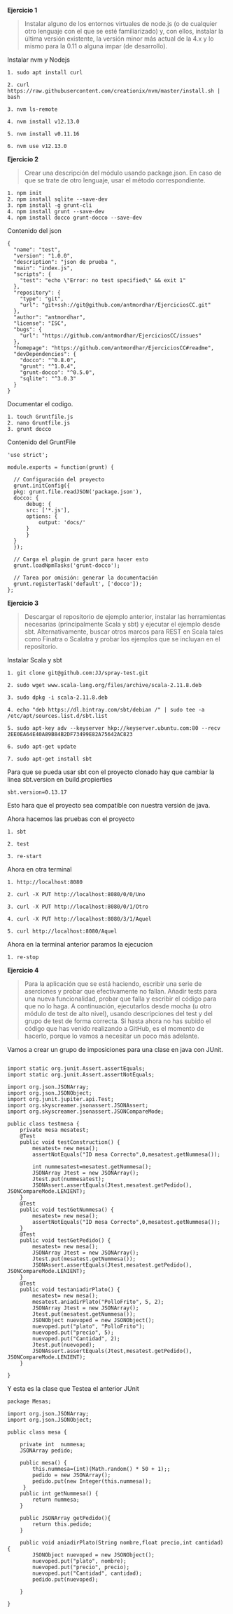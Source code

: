 **Ejercicio 1**
>Instalar alguno de los entornos virtuales de node.js (o de cualquier otro lenguaje con el que se esté familiarizado) y, con ellos, instalar la última versión existente, la versión minor más actual de la 4.x y lo mismo para la 0.11 o alguna impar (de desarrollo).

Instalar nvm y Nodejs
```
1. sudo apt install curl

2. curl https://raw.githubusercontent.com/creationix/nvm/master/install.sh | bash

3. nvm ls-remote

4. nvm install v12.13.0

5. nvm install v0.11.16

6. nvm use v12.13.0
```

**Ejercicio 2**
>Crear una descripción del módulo usando package.json. En caso de que se trate de otro lenguaje, usar el método correspondiente.

```
1. npm init
2. npm install sqlite --save-dev
3. npm install -g grunt-cli 
4. npm install grunt --save-dev
4. npm install docco grunt-docco --save-dev

```
Contenido del json
```
{
  "name": "test",
  "version": "1.0.0",
  "description": "json de prueba ",
  "main": "index.js",
  "scripts": {
    "test": "echo \"Error: no test specified\" && exit 1"
  },
  "repository": {
    "type": "git",
    "url": "git+ssh://git@github.com/antmordhar/EjerciciosCC.git"
  },
  "author": "antmordhar",
  "license": "ISC",
  "bugs": {
    "url": "https://github.com/antmordhar/EjerciciosCC/issues"
  },
  "homepage": "https://github.com/antmordhar/EjerciciosCC#readme",
  "devDependencies": {
    "docco": "^0.8.0",
    "grunt": "^1.0.4",
    "grunt-docco": "^0.5.0",
    "sqlite": "^3.0.3"
  }
}
```
Documentar el codigo.
```
1. touch Gruntfile.js
2. nano Gruntfile.js
3. grunt docco
```
Contenido del GruntFile
```
'use strict';

module.exports = function(grunt) {

  // Configuración del proyecto
  grunt.initConfig({
  pkg: grunt.file.readJSON('package.json'),
  docco: {
	  debug: {
	  src: ['*.js'],
	  options: {
		  output: 'docs/'
	  }
	  }
  }
  });

  // Carga el plugin de grunt para hacer esto
  grunt.loadNpmTasks('grunt-docco');

  // Tarea por omisión: generar la documentación
  grunt.registerTask('default', ['docco']);
};
```
**Ejercicio 3**
>Descargar el repositorio de ejemplo anterior, instalar las herramientas necesarias (principalmente Scala y sbt) y ejecutar el ejemplo desde sbt. Alternativamente, buscar otros marcos para REST en Scala tales como Finatra o Scalatra y probar los ejemplos que se incluyan en el repositorio.

Instalar Scala y sbt
```
1. git clone git@github.com:JJ/spray-test.git

2. sudo wget www.scala-lang.org/files/archive/scala-2.11.8.deb

3. sudo dpkg -i scala-2.11.8.deb

4. echo "deb https://dl.bintray.com/sbt/debian /" | sudo tee -a /etc/apt/sources.list.d/sbt.list

5. sudo apt-key adv --keyserver hkp://keyserver.ubuntu.com:80 --recv 2EE0EA64E40A89B84B2DF73499E82A75642AC823

6. sudo apt-get update

7. sudo apt-get install sbt
```
Para que se pueda usar sbt con el proyecto clonado hay que cambiar la linea sbt.version en build.propierties

```
sbt.version=0.13.17
```
Esto hara que el proyecto sea compatible con nuestra versión de java.

Ahora hacemos las pruebas con el proyecto

```
1. sbt 

2. test

3. re-start

```
Ahora en otra terminal

```
1. http://localhost:8080

2. curl -X PUT http://localhost:8080/0/0/Uno 

3. curl -X PUT http://localhost:8080/0/1/Otro

4. curl -X PUT http://localhost:8080/3/1/Aquel

5. curl http://localhost:8080/Aquel 
```

Ahora en la terminal anterior paramos la ejecucion

```
1. re-stop
```

**Ejercicio 4**

> Para la aplicación que se está haciendo, escribir una serie de aserciones y probar que efectivamente no fallan. Añadir tests para una nueva funcionalidad, probar que falla y escribir el código para que no lo haga. A continuación, ejecutarlos desde mocha (u otro módulo de test de alto nivel), usando descripciones del test y del grupo de test de forma correcta. Si hasta ahora no has subido el código que has venido realizando a GitHub, es el momento de hacerlo, porque lo vamos a necesitar un poco más adelante.

Vamos a crear un grupo de imposiciones para una clase en java con JUnit.

``` package Mesas;

import static org.junit.Assert.assertEquals;
import static org.junit.Assert.assertNotEquals;

import org.json.JSONArray;
import org.json.JSONObject;
import org.junit.jupiter.api.Test;
import org.skyscreamer.jsonassert.JSONAssert;
import org.skyscreamer.jsonassert.JSONCompareMode;

public class testmesa {
	private mesa mesatest;
	@Test
	public void testConstruction() {
		mesatest= new mesa();
		assertNotEquals("ID mesa Correcto",0,mesatest.getNummesa());
		
		int nummesatest=mesatest.getNummesa();
		JSONArray Jtest = new JSONArray();
		Jtest.put(nummesatest);
		JSONAssert.assertEquals(Jtest,mesatest.getPedido(),  JSONCompareMode.LENIENT);
	}
	@Test
	public void testGetNummesa() {
		mesatest= new mesa();
		assertNotEquals("ID mesa Correcto",0,mesatest.getNummesa());
	}
	@Test
	public void testGetPedido() {
		mesatest= new mesa();
		JSONArray Jtest = new JSONArray();
		Jtest.put(mesatest.getNummesa());
		JSONAssert.assertEquals(Jtest,mesatest.getPedido(),  JSONCompareMode.LENIENT);
	}
	@Test
	public void testaniadirPlato() {
		mesatest= new mesa();
		mesatest.aniadirPlato("PolloFrito", 5, 2);
		JSONArray Jtest = new JSONArray();
		Jtest.put(mesatest.getNummesa());
		JSONObject nuevoped = new JSONObject();
		nuevoped.put("plato", "PolloFrito");
		nuevoped.put("precio", 5);
		nuevoped.put("Cantidad", 2);
		Jtest.put(nuevoped);
		JSONAssert.assertEquals(Jtest,mesatest.getPedido(),  JSONCompareMode.LENIENT);
	}
	
}
```
Y esta es la clase que Testea el anterior JUnit

```
package Mesas;

import org.json.JSONArray;
import org.json.JSONObject;

public class mesa {

	private int  nummesa;
	JSONArray pedido;
	 
	public mesa() {
		this.nummesa=(int)(Math.random() * 50 + 1);;
		pedido = new JSONArray();
		pedido.put(new Integer(this.nummesa));
	 }
	public int getNummesa() {
		return nummesa;
	}
	
	public JSONArray getPedido(){
		return this.pedido;
	}
	
	public void aniadirPlato(String nombre,float precio,int cantidad) {
		JSONObject nuevoped = new JSONObject();
		nuevoped.put("plato", nombre);
		nuevoped.put("precio", precio);
		nuevoped.put("Cantidad", cantidad);
		pedido.put(nuevoped);
		
	}
	
}

```